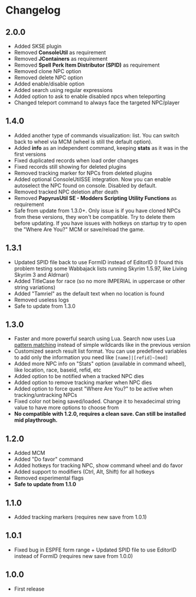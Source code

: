 # Changelog

## 2.0.0

- Added SKSE plugin
- Removed **ConsoleUtil** as requirement
- Removed **JContainers** as requirement
- Removed **Spell Perk Item Distributor (SPID)** as requirement
- Removed clone NPC option
- Removed delete NPC option
- Added enable/disable option
- Added search using regular expressions
- Added option to ask to enable disabled npcs when teleporting
- Changed teleport command to always face the targeted NPC/player

## 1.4.0

- Added another type of commands visualization: list. You can switch back to wheel via MCM (wheel is still the default option).
- Added **info** as an independent command, keeping **stats** as it was in the first versions
- Fixed duplicated records when load order changes
- Fixed records still showing for deleted plugins
- Removed tracking marker for NPCs from deleted plugins
- Added optional ConsoleUtilSSE integration. Now you can enable autoselect the NPC found on console. Disabled by default.
- Removed tracked NPC deletion after death
- Removed **PapyrusUtil SE - Modders Scripting Utility Functions** as requirement
- Safe from update from 1.3.0+. Only issue is if you have cloned NPCs from these versions, they won't be compatible. Try to delete them before updating. If you have issues with hotkeys on startup try to open the "Where Are You?" MCM or save/reload the game.

## 1.3.1

- Updated SPID file back to use FormID instead of EditorID (I found this problem testing some Wabbajack lists running Skyrim 1.5.97, like Living Skyrim 3 and Aldrnari)
- Added TitleCase for race (so no more IMPERIAL in uppercase or other string variations)
- Added "Tamriel" as the default text when no location is found
- Removed useless logs
- Safe to update from 1.3.0

## 1.3.0

- Faster and more powerful search using Lua. Search now uses Lua [pattern matching](https://www.lua.org/manual/5.1/manual.html#5.4.1) instead of simple wildcards like in the previous version
- Customized search result list format. You can use predefined variables to add only the information you need like `[name]|[refid]~[mod]`
- Added more NPC info on "Stats" option (available in command wheel), like location, race, baseid, refid, etc
- Added option to be notified when a tracked NPC dies
- Added option to remove tracking marker when NPC dies
- Added option to force quest "Where Are You?" to be active when tracking/untracking NPCs
- Fixed color not being saved/loaded. Change it to hexadecimal string value to have more options to choose from
- **No compatible with 1.2.0, requires a clean save. Can still be installed mid playthrough.**

## 1.2.0

- Added MCM
- Added "Do favor" command
- Added hotkeys for tracking NPC, show command wheel and do favor
- Added support to modifiers (Ctrl, Alt, Shift) for all hotkeys
- Removed experimental flags
- **Safe to update from 1.1.0**

## 1.1.0

- Added tracking markers (requires new save from 1.0.1)

## 1.0.1

- Fixed bug in ESPFE form range + Updated SPID file to use EditorID instead of FormID (requires new save from 1.0.0)

## 1.0.0

- First release
